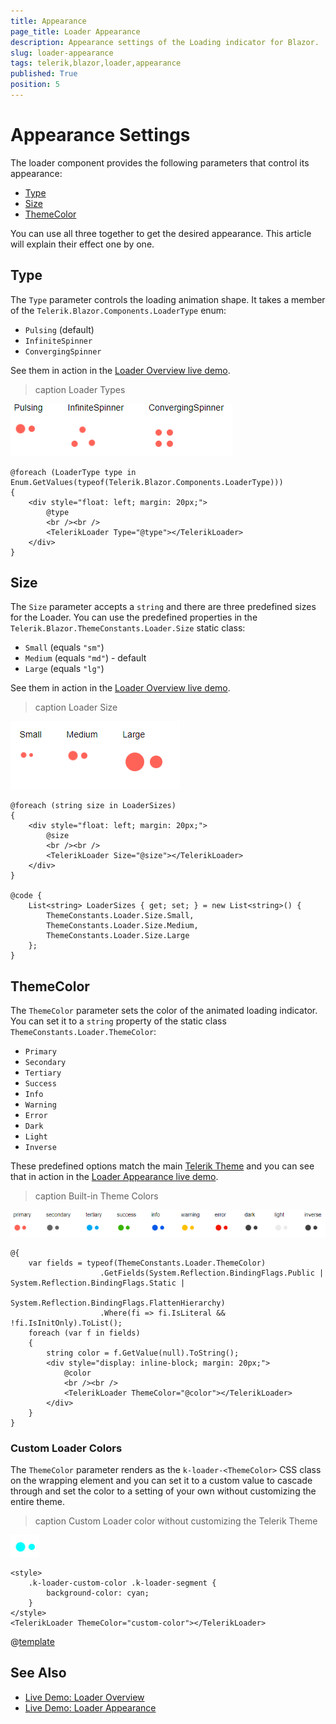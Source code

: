 ```yaml
---
title: Appearance
page_title: Loader Appearance
description: Appearance settings of the Loading indicator for Blazor.
slug: loader-appearance
tags: telerik,blazor,loader,appearance
published: True
position: 5
---
```


# Appearance Settings

The loader component provides the following parameters that control its appearance:

* [Type](#type)
* [Size](#size)
* [ThemeColor](#themecolor)

You can use all three together to get the desired appearance. This article will explain their effect one by one.


## Type

The `Type` parameter controls the loading animation shape. It takes a member of the `Telerik.Blazor.Components.LoaderType` enum:

* `Pulsing` (default)
* `InfiniteSpinner`
* `ConvergingSpinner`

See them in action in the [Loader Overview live demo](https://demos.telerik.com/blazor-ui/loader/overview).

>caption Loader Types

![loader types](images/loader-types.gif)

````RAZOR
@foreach (LoaderType type in Enum.GetValues(typeof(Telerik.Blazor.Components.LoaderType)))
{
    <div style="float: left; margin: 20px;">
        @type
        <br /><br />
        <TelerikLoader Type="@type"></TelerikLoader>
    </div>
}
````


## Size

The `Size` parameter accepts a `string` and there are three predefined sizes for the Loader. You can use the predefined properties in the `Telerik.Blazor.ThemeConstants.Loader.Size` static class:

* `Small` (equals `"sm"`)
* `Medium` (equals `"md"`) - default
* `Large` (equals `"lg"`)

See them in action in the [Loader Overview live demo](https://demos.telerik.com/blazor-ui/loader/overview).

>caption Loader Size

![loader size](images/loader-size.png)

````RAZOR
@foreach (string size in LoaderSizes)
{
    <div style="float: left; margin: 20px;">
        @size
        <br /><br />
        <TelerikLoader Size="@size"></TelerikLoader>
    </div>
}

@code {
    List<string> LoaderSizes { get; set; } = new List<string>() {
        ThemeConstants.Loader.Size.Small,
        ThemeConstants.Loader.Size.Medium,
        ThemeConstants.Loader.Size.Large
    };
}
````


## ThemeColor

The `ThemeColor` parameter sets the color of the animated loading indicator. You can set it to a `string` property of the static class `ThemeConstants.Loader.ThemeColor`:

* `Primary`
* `Secondary`
* `Tertiary`
* `Success`
* `Info`
* `Warning`
* `Error`
* `Dark`
* `Light`
* `Inverse`

These predefined options match the main [Telerik Theme](slug://themes-overview) and you can see that in action in the [Loader Appearance live demo](https://demos.telerik.com/blazor-ui/loader/appearance).

>caption Built-in Theme Colors

![Loader Theme Colors](images/loader-built-in-theme-colors.png)

````RAZOR
@{
    var fields = typeof(ThemeConstants.Loader.ThemeColor)
                    .GetFields(System.Reflection.BindingFlags.Public | System.Reflection.BindingFlags.Static |
                       System.Reflection.BindingFlags.FlattenHierarchy)
                    .Where(fi => fi.IsLiteral && !fi.IsInitOnly).ToList();
    foreach (var f in fields)
    {
        string color = f.GetValue(null).ToString();
        <div style="display: inline-block; margin: 20px;">
            @color
            <br /><br />
            <TelerikLoader ThemeColor="@color"></TelerikLoader>
        </div>
    }
}
````


### Custom Loader Colors

The `ThemeColor` parameter renders as the `k-loader-<ThemeColor>` CSS class on the wrapping element and you can set it to a custom value to cascade through and set the color to a setting of your own without customizing the entire theme.

>caption Custom Loader color without customizing the Telerik Theme

![Custom loader color](images/loader-custom-color.png)

````RAZOR
<style>
    .k-loader-custom-color .k-loader-segment {
        background-color: cyan;
    }
</style>
<TelerikLoader ThemeColor="custom-color"></TelerikLoader>
````

@[template](/_contentTemplates/common/themebuilder-section.md#appearance-themebuilder)

## See Also

* [Live Demo: Loader Overview](https://demos.telerik.com/blazor-ui/loader/overview)
* [Live Demo: Loader Appearance](https://demos.telerik.com/blazor-ui/loader/appearance)
